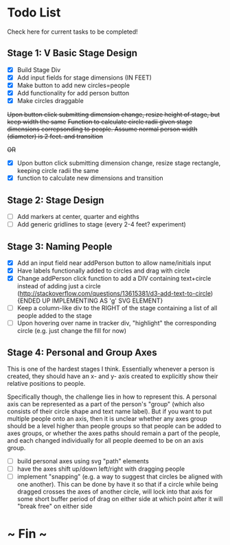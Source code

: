 
# Todo List
Check here for current tasks to be completed!

## Stage 1: V Basic Stage Design
- [x] Build Stage Div
- [x] Add input fields for stage dimensions (IN FEET)
- [x] Make button to add new circles=people
- [x] Add functionality for add person button
- [x] Make circles draggable

~~Upon button click submitting dimension change, resize height of stage, but keep width the same~~
~~Function to calculate circle radii given stage dimensions correpsonding to people. Assume normal person width (diameter) is 2 feet. and transition~~

~~OR~~

- [x] Upon button click submitting dimension change, resize stage rectangle, 
keeping circle radii the same
- [x] function to calculate new dimensions and transition

## Stage 2: Stage Design
- [ ] Add markers at center, quarter and eighths
- [ ] Add generic gridlines to stage (every 2-4 feet? experiment)

## Stage 3: Naming People
- [x] Add an input field near addPerson button to allow name/initials input
- [x] Have labels functionally added to circles and drag with circle
- [x] Change addPerson click function to add a DIV containing text+circle instead
of adding just a circle (http://stackoverflow.com/questions/13615381/d3-add-text-to-circle) {ENDED UP IMPLEMENTING AS 'g' SVG ELEMENT}
- [ ] Keep a column-like div to the RIGHT of the stage containing a list of all
people added to the stage
- [ ] Upon hovering over name in tracker div, "highlight" the corresponding circle
(e.g. just change the fill for now)

## Stage 4: Personal and Group Axes

This is one of the hardest stages I think. Essentially whenever a person is created, they should have an x- and y- axis created to explicitly show their relative positions to people. 

Specifically though, the challenge lies in how to represent this. A personal axis can be represented as a part of the person's "group" (which also consists of their circle shape and text name label). But if you want to put multiple people onto an axis, then it is unclear whether any axes group should be a level higher than people groups so that people can be added to axes groups, or whether the axes paths should remain a part of the people, and each changed individually for all people deemed to be on an axis group.

- [ ] build personal axes using svg "path" elements
- [ ] have the axes shift up/down left/right with dragging people
- [ ] implement "snapping" (e.g. a way to suggest that circles be aligned with one another). This can be done by have it so that if a circle while being dragged crosses the axes of another circle, will lock into that axis for some short buffer period of drag on either side at which point after it will "break free" on either side

# ~ Fin ~
